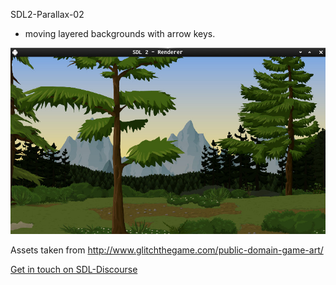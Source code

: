 SDL2-Parallax-02

- moving layered backgrounds with arrow keys.

![Screenshot](./screenshot.jpg)

Assets taken from <http://www.glitchthegame.com/public-domain-game-art/>

[Get in touch on SDL-Discourse](https://discourse.libsdl.org/u/Acry/summary)

